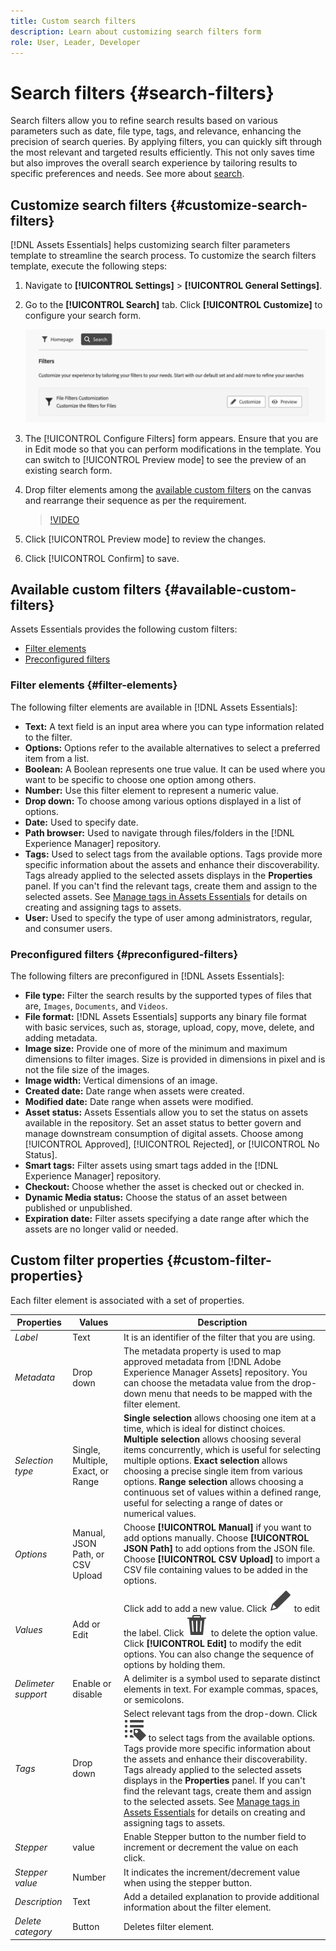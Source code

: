 ```yaml
---
title: Custom search filters
description: Learn about customizing search filters form
role: User, Leader, Developer
---
```

# Search filters {#search-filters}

Search filters allow you to refine search results based on various parameters such as date, file type, tags, and relevance, enhancing the precision of search queries. By applying filters, you can quickly sift through the most relevant and targeted results efficiently. This not only saves time but also improves the overall search experience by tailoring results to specific preferences and needs.
See more about [search](search.md).

## Customize search filters {#customize-search-filters}

[!DNL Assets Essentials] helps customizing search filter parameters template to streamline the search process. To customize the search filters template, execute the following steps:

1. Navigate to **[!UICONTROL Settings]** > **[!UICONTROL General Settings]**.
1. Go to the **[!UICONTROL Search]** tab. Click **[!UICONTROL Customize]** to configure your search form. 

    ![custom search filter settings](assets/custom-search-filter.png)

1. The [!UICONTROL Configure Filters] form appears. Ensure that you are in Edit mode so that you can perform modifications in the template. You can switch to [!UICONTROL Preview mode] to see the preview of an existing search form.
1. Drop filter elements among the [available custom filters](#available-custom-filters) on the canvas and rearrange their sequence as per the requirement.

    >[!VIDEO](https://video.tv.adobe.com/v/)

1. Click [!UICONTROL Preview mode] to review the changes.
1. Click [!UICONTROL Confirm] to save.

## Available custom filters {#available-custom-filters} 

Assets Essentials provides the following custom filters:

* [Filter elements](#filter-elements)
* [Preconfigured filters](#preconfigured-filters)

### Filter elements {#filter-elements}

The following filter elements are available in [!DNL Assets Essentials]:

* **Text:** A text field is an input area where you can type information related to the filter.
* **Options:** Options refer to the available alternatives to select a preferred item from a list.
* **Boolean:** A Boolean represents one true value. It can be used where you want to be specific to choose one option among others.
* **Number:** Use this filter element to represent a numeric value.
* **Drop down:** To choose among various options displayed in a list of options.
* **Date:** Used to specify date.
* **Path browser:** Used to navigate through files/folders in the [!DNL Experience Manager] repository.
* **Tags:** Used to select tags from the available options. Tags provide more specific information about the assets and enhance their discoverability. Tags already applied to the selected assets displays in the **Properties** panel. If you can't find the relevant tags, create them and assign to the selected assets. See [Manage tags in Assets Essentials](/help/using/tagging-management.md) for details on creating and assigning tags to assets.
* **User:** Used to specify the type of user among administrators, regular, and consumer users.

### Preconfigured filters {#preconfigured-filters}

The following filters are preconfigured in [!DNL Assets Essentials]:

* **File type:** Filter the search results by the supported types of files that are, `Images`, `Documents`, and `Videos`.
* **File format:** [!DNL Assets Essentials] supports any binary file format with basic services, such as, storage, upload, copy, move, delete, and adding metadata.
* **Image size:** Provide one of more of the minimum and maximum dimensions to filter images. Size is provided in dimensions in pixel and is not the file size of the images.
* **Image width:** Vertical dimensions of an image.
* **Created date:** Date range when assets were created.
* **Modified date:** Date range when assets were modified.
* **Asset status:** Assets Essentials allow you to set the status on assets available in the repository. Set an asset status to better govern and manage downstream consumption of digital assets. Choose among [!UICONTROL Approved], [!UICONTROL Rejected], or [!UICONTROL No Status].
* **Smart tags:** Filter assets using smart tags added in the [!DNL Experience Manager] repository.
* **Checkout:** Choose whether the asset is checked out or checked in.
* **Dynamic Media status:** Choose the status of an asset between published or unpublished.
* **Expiration date:** Filter assets specifying a date range after which the assets are no longer valid or needed. 

<!--
    | Filter elements | Values | Description |
    |--------|--------|--------|
    | *Text* |||
    | *Options* |||
    | *Boolean* |||
    | *Number* |||
    | *Drop down* |||
    | *Date* |||
    | *Path browser* |||
    | *Tags* |||
    | *User* |||
    |**Preconfigured Filters**|||
    | *File type* |||
    | *File format* |||
    | *Image size* |||
    | *Image width* |||
    | *Created date* |||
    | *Modified date* |||
    | *Asset status* |||
    | *Smart tags* |||
    | *Checkout* |||
    | *Dynamic Media status* |||
    | *Expiration date* |||
-->

## Custom filter properties {#custom-filter-properties}

Each filter element is associated with a set of properties.

| Properties | Values | Description |
|--------|--------|--------|
| *Label* | Text | It is an identifier of the filter that you are using. |
| *Metadata* | Drop down | The metadata property is used to map approved metadata from [!DNL Adobe Experience Manager Assets] repository. You can choose the metadata value from the drop-down menu that needs to be mapped with the filter element. |
| *Selection type* | Single, Multiple, Exact, or Range | **Single selection** allows choosing one item at a time, which is ideal for distinct choices. **Multiple selection** allows choosing several items concurrently, which is useful for selecting multiple options. **Exact selection** allows choosing a precise single item from various options. **Range selection** allows choosing a continuous set of values within a defined range, useful for selecting a range of dates or numerical values. |
| *Options* | Manual, JSON Path, or CSV Upload | Choose **[!UICONTROL Manual]** if you want to add options manually. Choose **[!UICONTROL JSON Path]** to add options from the JSON file. Choose **[!UICONTROL CSV Upload]** to import a CSV file containing values to be added in the options. |
| *Values* | Add or Edit | Click add to add a new value. Click ![edit icon](assets/do-not-localize/edit.svg) to edit the label. Click ![delete icon](assets/do-not-localize/delete.svg) to delete the option value. Click **[!UICONTROL Edit]** to modify the edit options. You can also change the sequence of options by holding them. |
| *Delimeter support* | Enable or disable | A delimiter is a symbol used to separate distinct elements in text. For example commas, spaces, or semicolons.|
| *Tags* | Drop down | Select relevant tags from the drop-down. Click ![tags icon](/help/using/assets/tags-icon.svg) to select tags from the available options. Tags provide more specific information about the assets and enhance their discoverability. Tags already applied to the selected assets displays in the **Properties** panel. If you can't find the relevant tags, create them and assign to the selected assets. See [Manage tags in Assets Essentials](/help/using/tagging-management.md) for details on creating and assigning tags to assets. |
| *Stepper* | value | Enable Stepper button to the number field to increment or decrement the value on each click. |
| *Stepper value* | Number | It indicates the increment/decrement value when using the stepper button. |
| *Description* | Text | Add a detailed explanation to provide additional information about the filter element. |
| *Delete category* | Button | Deletes filter element. |

